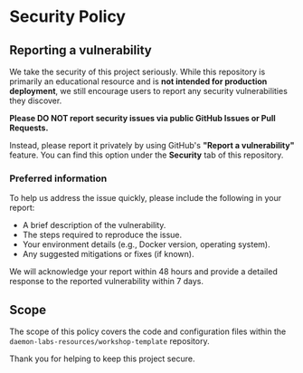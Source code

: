 # Security Policy

## Reporting a vulnerability

We take the security of this project seriously. While this repository is primarily an educational resource and is **not intended for production deployment**, we still encourage users to report any security vulnerabilities they discover.

**Please DO NOT report security issues via public GitHub Issues or Pull Requests.**

Instead, please report it privately by using GitHub's **"Report a vulnerability"** feature.
You can find this option under the **Security** tab of this repository.

### Preferred information

To help us address the issue quickly, please include the following in your report:

- A brief description of the vulnerability.
- The steps required to reproduce the issue.
- Your environment details (e.g., Docker version, operating system).
- Any suggested mitigations or fixes (if known).

We will acknowledge your report within 48 hours and provide a detailed response to the reported vulnerability within 7 days.

## Scope

The scope of this policy covers the code and configuration files within the `daemon-labs-resources/workshop-template` repository.

Thank you for helping to keep this project secure.
